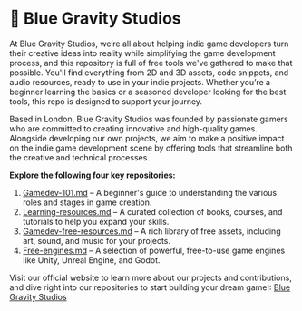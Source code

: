 # 🔷 Blue Gravity Studios
At Blue Gravity Studios, we’re all about helping indie game developers turn their creative ideas into reality while simplifying the game development process, and this repository is full of free tools we've gathered to make that possible. You'll find everything from 2D and 3D assets, code snippets, and audio resources, ready to use in your indie projects. Whether you’re a beginner learning the basics or a seasoned developer looking for the best tools, this repo is designed to support your journey.  

Based in London, Blue Gravity Studios was founded by passionate gamers who are committed to creating innovative and high-quality games. Alongside developing our own projects, we aim to make a positive impact on the indie game development scene by offering tools that streamline both the creative and technical processes.  

**Explore the following four key repositories:**  
1. [Gamedev-101.md](https://github.com/bluegravitystudios/bgs-gamedev-repo/blob/main/gamedev-101.md) – A beginner's guide to understanding the various roles and stages in game creation.  
2. [Learning-resources.md](https://github.com/bluegravitystudios/gameassets/blob/main/learning-resources.md) – A curated collection of books, courses, and tutorials to help you expand your skills.  
3. [Gamedev-free-resources.md](https://github.com/bluegravitystudios/bgs-gamedev-repo/blob/main/gamedev-free-resources.md) – A rich library of free assets, including art, sound, and music for your projects.  
4. [Free-engines.md](https://github.com/bluegravitystudios/gameassets/blob/main/free-engines.md) – A selection of powerful, free-to-use game engines like Unity, Unreal Engine, and Godot.  

Visit our official website to learn more about our projects and contributions, and dive right into our repositories to start building your dream game!: [Blue Gravity Studios](https://gravity.blue/)  



